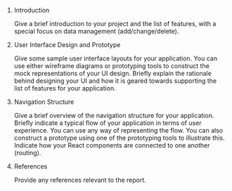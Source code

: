 1. Introduction

    Give a brief introduction to your project and the list of features, with a special focus on data management (add/change/delete).

2. User Interface Design and Prototype

    Give some sample user interface layouts for your application. You can use either wireframe diagrams or prototyping tools to construct the mock representations of your UI design.
    Briefly explain the rationale behind designing your UI and how it is geared towards supporting the list of features for your application.

3. Navigation Structure

    Give a brief overview of the navigation structure for your application.
    Briefly indicate a typical flow of your application in terms of user experience. You can use any way of representing the flow. You can also construct a prototype using one of the prototyping tools to illustrate this.
    Indicate how your React components are connected to one another (routing).

4. References

    Provide any references relevant to the report.
